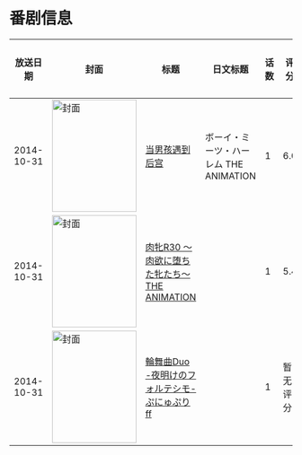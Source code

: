 # 番剧信息

|放送日期|封面|标题|日文标题|话数|评分|评分人数|
|---|---|---|---|---|---|---|
|2014-10-31|<img src="/img/no_icon_subject.png" alt="封面" style="width:150px;height:200px;object-fit:cover;">|[当男孩遇到后宫](https://bangumi.tv/subject/116891)|ボーイ・ミーツ・ハーレム THE ANIMATION|1|6.0|314人评分|
|2014-10-31|<img src="/img/no_icon_subject.png" alt="封面" style="width:150px;height:200px;object-fit:cover;">|[肉牝R30 ～肉欲に堕ちた牝たち～ THE ANIMATION](https://bangumi.tv/subject/116892)||1|5.4|158人评分|
|2014-10-31|<img src="/img/no_icon_subject.png" alt="封面" style="width:150px;height:200px;object-fit:cover;">|[輪舞曲Duo -夜明けのフォルテシモ- ぷにゅぷりff](https://bangumi.tv/subject/417424)||1|暂无评分|少于10人评分|

